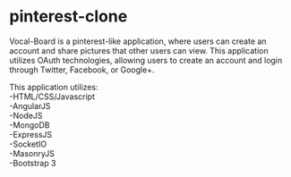 # pinterest-clone
Vocal-Board is a pinterest-like application, where users can create an account and share pictures that other users can view. 
This application utilizes OAuth technologies, allowing users to create an account and login through Twitter, Facebook, or Google+.

This application utilizes:<br>
-HTML/CSS/Javascript<br>
-AngularJS<br>
-NodeJS<br>
-MongoDB<br>
-ExpressJS<br>
-SocketIO<br>
-MasonryJS<br>
-Bootstrap 3<br>
